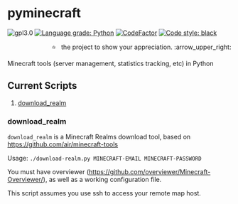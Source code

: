 # pyminecraft

![gpl3.0](https://img.shields.io/github/license/Paradoxdruid/pyminecraft.svg "GPL 3.0 Licensed")  [![Language grade: Python](https://img.shields.io/lgtm/grade/python/g/Paradoxdruid/pyminecraft.svg?logo=lgtm&logoWidth=18)](https://lgtm.com/projects/g/Paradoxdruid/pyminecraft/context:python)  [![CodeFactor](https://www.codefactor.io/repository/github/paradoxdruid/pyminecraft/badge)](https://www.codefactor.io/repository/github/paradoxdruid/pyminecraft) [![Code style: black](https://img.shields.io/badge/code%20style-black-000000.svg)](https://github.com/ambv/black) 

<p align="right">
  ⭐ &nbsp;&nbsp;the project to show your appreciation. :arrow_upper_right:
</p>

Minecraft tools (server management, statistics tracking, etc) in Python

## Current Scripts

1. [download_realm](#download_realm)

### download_realm

`download_realm` is a Minecraft Realms download tool, based on https://github.com/air/minecraft-tools

Usage: `./download-realm.py MINECRAFT-EMAIL MINECRAFT-PASSWORD`


You must have overviewer (https://github.com/overviewer/Minecraft-Overviewer/),
as well as a working configuration file.  

This script assumes you use ssh to access your remote map host.